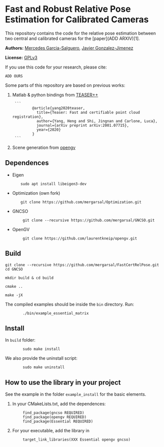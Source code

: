 # Fast and Robust Relative Pose Estimation for Calibrated Cameras

This repository contains the code 
for the relative pose estimation 
between two central and calibrated cameras 
for the [paper](ADD ARXIV)[1]. 

**Authors:** [Mercedes Garcia-Salguero](http://mapir.uma.es/mapirwebsite/index.php/people/290), [Javier Gonzalez-Jimenez](http://mapir.isa.uma.es/mapirwebsite/index.php/people/95-javier-gonzalez-jimenez)


**License:** [GPLv3](https://raw.githubusercontent.com/mergarsal/FastCertRelPose/main/LICENSE.txt)


If you use this code for your research, please cite:

```
ADD OURS
```

Some parts of this repository are based on previous works: 
1. Matlab & python bindings from [TEASER++](https://arxiv.org/pdf/2001.07715.pdf)

        ```
                @article{yang2020teaser,
                  title={Teaser: Fast and certifiable point cloud registration},
                  author={Yang, Heng and Shi, Jingnan and Carlone, Luca},
                  journal={arXiv preprint arXiv:2001.07715},
                  year={2020}
                }
        ```
2. Scene generation from [opengv](https://github.com/laurentkneip/opengv.git) 



## Dependences 
* Eigen 
 ```
        sudo apt install libeigen3-dev
 ```

* Optimization (own fork)
 ```
        git clone https://github.com/mergarsal/Optimization.git
 ```
* GNCSO 
```
        git clone --recursive https://github.com/mergarsal/GNCSO.git 
```

* OpenGV
```
        git clone https://github.com/laurentkneip/opengv.git
```


## Build
```
git clone --recursive https://github.com/mergarsal/FastCertRelPose.git
cd GNCSO

mkdir build & cd build 

cmake .. 

make -jX

```

The compiled examples should be inside the `bin` directory. Run: 
```
        ./bin/example_essential_matrix
```
 


## Install 
In `build` folder: 
```
        sudo make install
```

We also provide the uninstall script: 
```
        sudo make uninstall
```



## How to use the library in your project

See the example in the folder `example_install` 
for the basic elements. 
       
1. In your CMakeLists.txt, add the dependences:
```
        find_package(gncso REQUIRED)
        find_package(opengv REQUIRED)        
        find_package(Essential REQUIRED)
```

2. For your executable, add the library in 
```
        target_link_libraries(XXX Essential opengv gncso)
```







